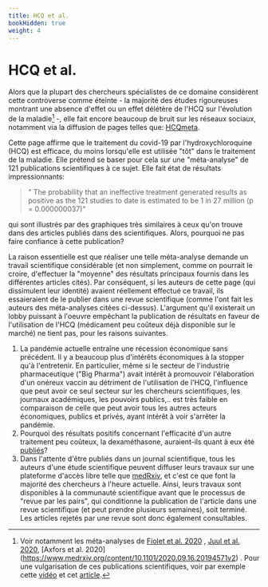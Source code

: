 ```yaml
---
title: HCQ et al.
bookHidden: true
weight: 4
---
```


# HCQ et al.

<!--  Cette page se veut une modeste contribution aux ressources disponibles pour "faire le tri" parmi les informations parfois contradictoires qui nous parviennent à propos de la pandémie de covid-19. Je prendrai pour exemple la très médiatisée controverse concernant l'efficacité du traitement de la maladie par l'hydroxychloroquine (HCQ). 
Les raisonnements que je mobiliserai sont néanmoins relativement indépendants du sujet considéré et peuvent servir de guide pour éclairer d'autres polémiques. -->

Alors que la plupart des chercheurs spécialistes de ce domaine considèrent cette controverse comme éteinte - la majorité des études rigoureuses montrant une absence d'effet ou un effet délétère de l'HCQ sur l'évolution de la maladie[^hcqcons] -, elle fait encore beaucoup de bruit sur les réseaux sociaux, notamment via la diffusion de pages telles que:  [HCQmeta](https://hcqmeta.com).


Cette page affirme que le traitement du covid-19 par l'hydroxychloroquine (HCQ) est efficace, du moins lorsqu'elle est utilisée "tôt" dans le traitement de la maladie. Elle prétend se baser pour cela sur une "méta-analyse" de 121 publications scientifiques à ce sujet. Elle fait état de résultats impressionnants:

> " The probability that an ineffective treatment generated results as positive as the 121 studies to date is estimated to be 1 in 27 million (p = 0.000000037)"

qui sont illustrés par des graphiques très similaires à ceux qu'on trouve dans des articles publiés dans des scientifiques. Alors, pourquoi ne pas faire confiance à cette publication?

La raison essentielle est que réaliser une telle méta-analyse demande un travail scientifique considérable (et non simplement, comme on pourrait le croire, d'effectuer la "moyenne" des résultats principaux fournis dans les différentes articles cités). Par conséquent, si les auteurs de cette page (qui dissimulent leur identité) avaient réellement effectué ce travail, ils essaieraient de le publier dans une revue scientifique (comme l'ont fait les auteurs des méta-analyses citées ci-dessus). L'argument qu'il existerait un lobby puissant à l'oeuvre empêchant la publication de résultats en faveur de l'utilisation de l'HCQ (médicament peu coûteux déjà disponible sur le marché) ne tient pas, pour les raisons suivantes.

1. La pandémie actuelle entraîne une récession économique sans précédent. Il y a beaucoup plus d'intérêts économiques à la stopper qu'à l'entretenir. En particulier, même si le secteur de l'industrie pharmaceutique ("Big Pharma") avait intérêt à promouvoir l'élaboration d'un onéreux vaccin au détriment de l'utilisation de l'HCQ, l'influence que peut avoir ce seul secteur sur les chercheurs scientifiques, les journaux académiques, les pouvoirs publics,.. est très faible en comparaison de celle que peut avoir tous les autres acteurs économiques, publics et privés, ayant intérêt à voir s'arrêter la pandémie.
2. Pourquoi des résultats positifs concernant l'efficacité d'un autre traitement peu coûteux, la dexaméthasone, auraient-ils quant à eux été [publiés](https://www.recoverytrial.net/news/low-cost-dexamethasone-reduces-death-by-up-to-one-third-in-hospitalised-patients-with-severe-respiratory-complications-of-covid-19)?
3. Dans l'attente d'être publiés dans un journal scientifique, tous les auteurs d'une étude scientifique peuvent diffuser leurs travaux sur une plateforme d'accès libre telle que [medRxiv](https://www.medrxiv.org), et c'est ce que font la majorité des chercheurs à l'heure actuelle. Ainsi, leurs travaux sont disponibles à la communauté scientifique avant que le processus de "revue par les pairs", qui conditionne la publication de l'article dans une revue scientifique (et peut prendre plusieurs semaines), soit terminé. Les articles rejetés par une revue sont donc également consultables.
 
 
 [^hcqcons]: Voir notamment les méta-analyses de [Fiolet et al. 2020](https://www.clinicalmicrobiologyandinfection.com/article/S1198-743X(20)30505-X) , [Juul et al. 2020](https://journals.plos.org/plosmedicine/article?id=10.1371/journal.pmed.1003293), [Axfors et al. 2020] (https://www.medrxiv.org/content/10.1101/2020.09.16.20194571v2) . Pour une vulgarisation de ces publications scientifiques, voir par exemple cette [vidéo](https://www.youtube.com/watch?v=kt6pRSA_Mz4) et cet [article](https://www.futura-sciences.com/sante/actualites/coronavirus-covid-19-morts-si-prescription-hydroxychloroquine-avait-ete-generalisee-80151/).
